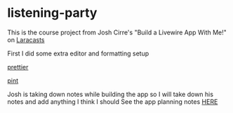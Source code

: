 # listening-party

This is the course project from Josh Cirre's "Build a Livewire App With Me!" on
[Laracasts](https://laracasts.com/series/lets-build-a-livewire-app)

First I did some extra editor and formatting setup

[prettier](https://mattstauffer.com/blog/how-to-set-up-prettier-on-a-laravel-app-to-lint-tailwind-class-order-and-more/)

[pint](https://stillat.com/blade-parser/v1/formatting-configuration)

Josh is taking down notes while building the app so I will take down his notes and add anything I think I should
See the app planning notes [HERE](./planning-notes.md)
